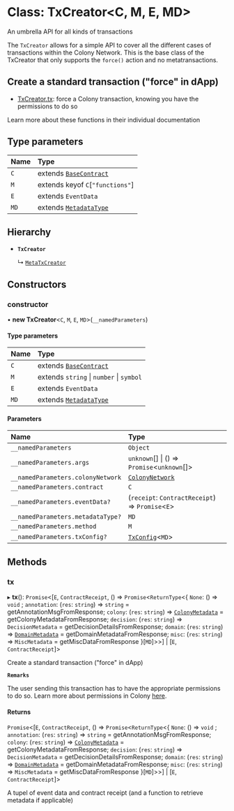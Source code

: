 # Class: TxCreator<C, M, E, MD\>

An umbrella API for all kinds of transactions

The `TxCreator` allows for a simple API to cover all the different cases of transactions within the Colony Network. This is the base class of the TxCreator that only supports the `force()` action and no metatransactions.

## Create a standard transaction ("force" in dApp)

- [TxCreator.tx](TxCreator.md#tx): force a Colony transaction, knowing you have the permissions to do so

Learn more about these functions in their individual documentation

## Type parameters

| Name | Type |
| :------ | :------ |
| `C` | extends [`BaseContract`](../interfaces/BaseContract.md) |
| `M` | extends keyof `C`[``"functions"``] |
| `E` | extends `EventData` |
| `MD` | extends [`MetadataType`](../enums/MetadataType.md) |

## Hierarchy

- **`TxCreator`**

  ↳ [`MetaTxCreator`](MetaTxCreator.md)

## Constructors

### constructor

• **new TxCreator**<`C`, `M`, `E`, `MD`\>(`__namedParameters`)

#### Type parameters

| Name | Type |
| :------ | :------ |
| `C` | extends [`BaseContract`](../interfaces/BaseContract.md) |
| `M` | extends `string` \| `number` \| `symbol` |
| `E` | extends `EventData` |
| `MD` | extends [`MetadataType`](../enums/MetadataType.md) |

#### Parameters

| Name | Type |
| :------ | :------ |
| `__namedParameters` | `Object` |
| `__namedParameters.args` | `unknown`[] \| () => `Promise`<`unknown`[]\> |
| `__namedParameters.colonyNetwork` | [`ColonyNetwork`](ColonyNetwork.md) |
| `__namedParameters.contract` | `C` |
| `__namedParameters.eventData?` | (`receipt`: `ContractReceipt`) => `Promise`<`E`\> |
| `__namedParameters.metadataType?` | `MD` |
| `__namedParameters.method` | `M` |
| `__namedParameters.txConfig?` | [`TxConfig`](../interfaces/TxConfig.md)<`MD`\> |

## Methods

### tx

▸ **tx**(): `Promise`<[`E`, `ContractReceipt`, () => `Promise`<`ReturnType`<{ `None`: () => `void` ; `annotation`: (`res`: `string`) => `string` = getAnnotationMsgFromResponse; `colony`: (`res`: `string`) => [`ColonyMetadata`](../interfaces/ColonyMetadata.md) = getColonyMetadataFromResponse; `decision`: (`res`: `string`) => `DecisionMetadata` = getDecisionDetailsFromResponse; `domain`: (`res`: `string`) => [`DomainMetadata`](../interfaces/DomainMetadata.md) = getDomainMetadataFromResponse; `misc`: (`res`: `string`) => `MiscMetadata` = getMiscDataFromResponse }[`MD`]\>\>] \| [`E`, `ContractReceipt`]\>

Create a standard transaction ("force" in dApp)

**`Remarks`**

The user sending this transaction has to have the appropriate permissions to do so. Learn more about permissions in Colony [here](/develop/dev-learning/permissions).

#### Returns

`Promise`<[`E`, `ContractReceipt`, () => `Promise`<`ReturnType`<{ `None`: () => `void` ; `annotation`: (`res`: `string`) => `string` = getAnnotationMsgFromResponse; `colony`: (`res`: `string`) => [`ColonyMetadata`](../interfaces/ColonyMetadata.md) = getColonyMetadataFromResponse; `decision`: (`res`: `string`) => `DecisionMetadata` = getDecisionDetailsFromResponse; `domain`: (`res`: `string`) => [`DomainMetadata`](../interfaces/DomainMetadata.md) = getDomainMetadataFromResponse; `misc`: (`res`: `string`) => `MiscMetadata` = getMiscDataFromResponse }[`MD`]\>\>] \| [`E`, `ContractReceipt`]\>

A tupel of event data and contract receipt (and a function to retrieve metadata if applicable)
